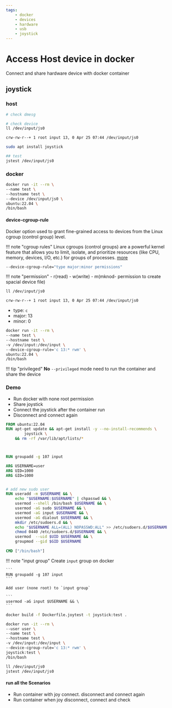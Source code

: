 ```yaml
---
tags:
    - docker
    - devices
    - hardware
    - usb
    - joystick
---
```


# Access Host device in docker
Connect and share hardware device with docker container



## joystick

### host
```bash
# check dmesg

# check device
ll /dev/input/js0

crw-rw-r--+ 1 root input 13, 0 Apr 25 07:44 /dev/input/js0
```

```bash title="test joy functionality"
sudo apt install joystick

## test
jstest /dev/input/js0
```

### docker

```bash title="share device with container"
docker run -it --rm \
--name test \
--hostname test \
--device /dev/input/js0 \
ubuntu:22.04 \
/bin/bash
```

#### device-cgroup-rule
Docker option used to grant fine-grained access to devices from the Linux cgroup (control group) level.

!!! note "cgroup rules"
     Linux cgroups (control groups) are a powerful kernel feature that allows you to limit, isolate, and prioritize resources (like CPU, memory, devices, I/O, etc.) for groups of processes. [more](https://man7.org/linux/man-pages/man7/cgroups.7.htmldo)
     

```bash
--device-cgroup-rule="type major:minor permissions"
```

!!! note "permission"
    - r(read)
    - w(write)
    - m(mknod- permission to create spacial device file)

```bash title="joystick check type and major, minor"
ll /dev/input/js0

crw-rw-r--+ 1 root input 13, 0 Apr 25 07:44 /dev/input/js0
```

- type: `c`
- major: 13
- minor: 0

```bash title="run docker with device cgroup rule"
docker run -it --rm \
--name test \
--hostname test \
-v /dev/input:/dev/input \
--device-cgroup-rule='c 13:* rwm' \
ubuntu:22.04 \
/bin/bash
```

!!! tip "privileged"
    **No** `--privileged` mode need to run the container and share the device
     

### Demo
- Run docker with none root permission
- Share joystick
- Connect the joystick after the container run
- Disconnect and connect again


```dockerfile title="Dockerfile.joytest"
FROM ubuntu:22.04
RUN apt-get update && apt-get install -y --no-install-recommends \
        joystick \
    && rm -rf /var/lib/apt/lists/*



RUN groupadd -g 107 input

ARG USERNAME=user
ARG UID=1000
ARG GID=1000


# add new sudo user
RUN useradd -m $USERNAME && \
    echo "$USERNAME:$USERNAME" | chpasswd && \
    usermod --shell /bin/bash $USERNAME && \
    usermod -aG sudo $USERNAME && \
    usermod -aG input $USERNAME && \
    usermod -aG dialout $USERNAME && \
    mkdir /etc/sudoers.d && \
    echo "$USERNAME ALL=(ALL) NOPASSWD:ALL" >> /etc/sudoers.d/$USERNAME && \
    chmod 0440 /etc/sudoers.d/$USERNAME && \
    usermod  --uid $UID $USERNAME && \
    groupmod --gid $GID $USERNAME
        
CMD ["/bin/bash"]
```

!!! note "input group"
    Create `input` group on docker 

    ```
    RUN groupadd -g 107 input
    ```

    Add user (none root) to `input group`

    ```
    usermod -aG input $USERNAME && \
    ```
     

```bash title="build"
docker build -f Dockerfile.joytest -t joystick:test .
```

```bash title="run and test"
docker run -it --rm \
--user user \
--name test \
--hostname test \
-v /dev/input:/dev/input \
--device-cgroup-rule='c 13:* rwm' \
joystick:test \
/bin/bash
```

```bash title="test - joystick"
ll /dev/input/js0
jstest /dev/input/js0
```

#### run all the Scenarios
- Run container with joy connect. disconnect and connect again
- Run container when joy disconnect, connect and check


